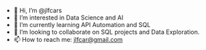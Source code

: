 - 👋 Hi, I’m @jlfcars
- 👀 I’m interested in Data Science and AI
- 🌱 I’m currently learning API Automation and SQL
- 💞️ I’m looking to collaborate on SQL projects and Data Exploration.
- 📫 How to reach me: jlfcar@gmail.com

<!---
jlfcars/jlfcars is a ✨ special ✨ repository because its `README.md` (this file) appears on your GitHub profile.
You can click the Preview link to take a look at your changes.
--->
